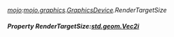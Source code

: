 _[mojo](../../modules/mojo/mojo-module.md):[mojo.graphics](../../modules/mojo/mojo-graphics.md).[GraphicsDevice](../../modules/mojo/mojo-graphics-graphicsdevice.md).RenderTargetSize_
##### Property RenderTargetSize:[std.geom.Vec2i](../../modules/std/std-geom-vec2i.md)
